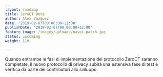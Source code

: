 ```yaml
---
layout: roadmap
title: ZeroCT Beta
author: Alex Vazquez
date: '2019-02-07T00:00:00+12:00'
publishDate: '2019-02-07T00:00:00+12:00'
feature_image: /images/uploads/navpi-patch.jpg
status: upcoming
weight: 110

---
```


Quando entrambe le fasi di implementazione del protocollo ZeroCT saranno completate, il nuovo protocollo di privacy subirà una estensiva fase di test e verifica da parte dei contributori allo sviluppo.
